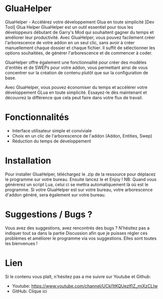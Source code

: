 # GluaHelper
GluaHelper - Accélérez votre développement Glua en toute simplicité [Dev Tool]
Glua Helper
GluaHelper est un outil essentiel pour tous les développeurs débutant de Garry's Mod qui souhaitent gagner du temps et améliorer leur productivité. Avec GluaHelper, vous pouvez facilement créer l'arborescence de votre addon en un seul clic, sans avoir à créer manuellement chaque dossier et chaque fichier. Il suffit de sélectionner les options souhaitées, de générer l'arborescence et de commencer à coder.

GluaHelper offre également une fonctionnalité pour créer des modèles d'entités et de SWEPs pour votre addon, vous permettant ainsi de vous concentrer sur la création de contenu plutôt que sur la configuration de base.

Avec GluaHelper, vous pouvez économiser du temps et accélérer votre développement GLua en toute simplicité. Essayez-le dès maintenant et découvrez la différence que cela peut faire dans votre flux de travail.

# Fonctionnalités
- Interface utilisateur simple et conviviale
- Choix en un clic de l'arborescence de l'addon (Addon, Entities, Swep)
- Réduction du temps de développement

# Installation
Pour installer GluaHelper, téléchargez le .zip de la ressource pour déplacez le programme sur votre bureau. Ensuite lancez le et Enjoy !
NB: Quand vous génèrerez un script Lua, celui ci se mettra automatiquement là où est le programme. Si votre GluaHelper est sur votre bureau, votre arborescence d'addon généré, sera également sur votre bureau.

# Suggestions / Bugs ?
Vous avez des suggestions, avez rencontrés des bugs ? N'hésitez pas a indiquer tout sa dans la partie Discussion afin que je puisses régler ces problèmes et améliorer le programme via vos suggestions. Elles sont toutes les bienvenues !

# Lien
Si le contenu vous plaît, n'hésitez pas a me suivre sur Youtube et Github:
- Youtube: https://www.youtube.com/channel/UCkI1tKQUezIfIZ_miXzCLIw
- GitHub: Clique ici

